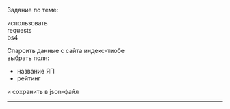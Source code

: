 
Задание по теме:  

использовать  
requests  
bs4  

Спарсить данные с сайта индекс-тиобе  
выбрать поля:  
- название ЯП  
- рейтинг  

и сохранить в json-файл  

---  
